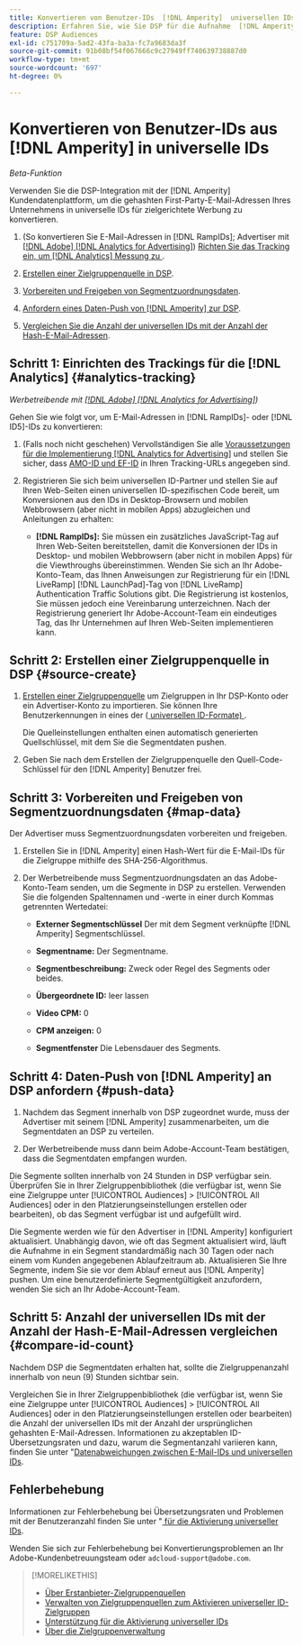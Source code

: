 ```yaml
---
title: Konvertieren von Benutzer-IDs  [!DNL Amperity]  universellen IDs
description: Erfahren Sie, wie Sie DSP für die Aufnahme  [!DNL Amperity]  Erstanbietersegmenten aktivieren.
feature: DSP Audiences
exl-id: c751709a-5ad2-43fa-ba3a-fc7a9683da3f
source-git-commit: 91b08bf54f067666c9c27949ff740639738887d0
workflow-type: tm+mt
source-wordcount: '697'
ht-degree: 0%

---
```


# Konvertieren von Benutzer-IDs aus [!DNL Amperity] in universelle IDs

*Beta-Funktion*

Verwenden Sie die DSP-Integration mit der [!DNL Amperity] Kundendatenplattform, um die gehashten First-Party-E-Mail-Adressen Ihres Unternehmens in universelle IDs für zielgerichtete Werbung zu konvertieren.

1. (So konvertieren Sie E-Mail-Adressen in [!DNL RampIDs]<!-- or [!DNL ID5] IDs -->; Advertiser mit [[!DNL Adobe] [!DNL Analytics for Advertising]](/help/integrations/analytics/overview.md)) [Richten Sie das Tracking ein, um  [!DNL Analytics]  Messung zu ](#analytics-tracking).

1. [Erstellen einer Zielgruppenquelle in DSP](#source-create).

1. [Vorbereiten und Freigeben von Segmentzuordnungsdaten](#map-data).

1. [Anfordern eines Daten-Push von  [!DNL Amperity]  zur DSP](#push-data).

1. [Vergleichen Sie die Anzahl der universellen IDs mit der Anzahl der Hash-E-Mail-Adressen](#compare-id-count).

## Schritt 1: Einrichten des Trackings für die [!DNL Analytics] {#analytics-tracking}

*Werbetreibende mit [[!DNL Adobe] [!DNL Analytics for Advertising]](/help/integrations/analytics/overview.md))*

Gehen Sie wie folgt vor, um E-Mail-Adressen in [!DNL RampIDs]- oder [!DNL ID5]-IDs zu konvertieren:

1. (Falls noch nicht geschehen) Vervollständigen Sie alle [Voraussetzungen für die Implementierung [!DNL Analytics for Advertising]](/help/integrations/analytics/prerequisites.md) und stellen Sie sicher, dass [AMO-ID und EF-ID](/help/integrations/analytics/ids.md) in Ihren Tracking-URLs angegeben sind.

1. Registrieren Sie sich beim universellen ID-Partner und stellen Sie auf Ihren Web-Seiten einen universellen ID-spezifischen Code bereit, um Konversionen aus den IDs in Desktop-Browsern und mobilen Webbrowsern (aber nicht in mobilen Apps) abzugleichen und Anleitungen zu erhalten:

   * **[!DNL RampIDs]:** Sie müssen ein zusätzliches JavaScript-Tag auf Ihren Web-Seiten bereitstellen, damit die Konversionen der IDs in Desktop- und mobilen Webbrowsern (aber nicht in mobilen Apps) für die Viewthroughs übereinstimmen. Wenden Sie sich an Ihr Adobe-Konto-Team, das Ihnen Anweisungen zur Registrierung für ein [!DNL LiveRamp] [!DNL LaunchPad]-Tag von [!DNL LiveRamp] Authentication Traffic Solutions gibt. Die Registrierung ist kostenlos, Sie müssen jedoch eine Vereinbarung unterzeichnen. Nach der Registrierung generiert Ihr Adobe-Account-Team ein eindeutiges Tag, das Ihr Unternehmen auf Ihren Web-Seiten implementieren kann.

## Schritt 2: Erstellen einer Zielgruppenquelle in DSP {#source-create}

1. [Erstellen einer Zielgruppenquelle](source-manage.md) um Zielgruppen in Ihr DSP-Konto oder ein Advertiser-Konto zu importieren. Sie können Ihre Benutzerkennungen in eines der ([ universellen ID-Formate) ](source-about.md).

   Die Quelleinstellungen enthalten einen automatisch generierten Quellschlüssel, mit dem Sie die Segmentdaten pushen.

1. Geben Sie nach dem Erstellen der Zielgruppenquelle den Quell-Code-Schlüssel für den [!DNL Amperity] Benutzer frei.

## Schritt 3: Vorbereiten und Freigeben von Segmentzuordnungsdaten {#map-data}

Der Advertiser muss Segmentzuordnungsdaten vorbereiten und freigeben.

1. Erstellen Sie in [!DNL Amperity] einen Hash-Wert für die E-Mail-IDs für die Zielgruppe mithilfe des SHA-256-Algorithmus.

1. Der Werbetreibende muss Segmentzuordnungsdaten an das Adobe-Konto-Team senden, um die Segmente in DSP zu erstellen. Verwenden Sie die folgenden Spaltennamen und -werte in einer durch Kommas getrennten Wertedatei:

   * **Externer Segmentschlüssel** Der mit dem Segment verknüpfte [!DNL Amperity] Segmentschlüssel.

   * **Segmentname:** Der Segmentname.

   * **Segmentbeschreibung:** Zweck oder Regel des Segments oder beides.

   * **Übergeordnete ID:** leer lassen

   * **Video CPM:** 0

   * **CPM anzeigen:** 0

   * **Segmentfenster** Die Lebensdauer des Segments.

## Schritt 4: Daten-Push von [!DNL Amperity] an DSP anfordern {#push-data}

1. Nachdem das Segment innerhalb von DSP zugeordnet wurde, muss der Advertiser mit seinem [!DNL Amperity] zusammenarbeiten, um die Segmentdaten an DSP zu verteilen.

1. Der Werbetreibende muss dann beim Adobe-Account-Team bestätigen, dass die Segmentdaten empfangen wurden.

Die Segmente sollten innerhalb von 24 Stunden in DSP verfügbar sein. Überprüfen Sie in Ihrer Zielgruppenbibliothek (die verfügbar ist, wenn Sie eine Zielgruppe unter [!UICONTROL Audiences] > [!UICONTROL All Audiences] oder in den Platzierungseinstellungen erstellen oder bearbeiten), ob das Segment verfügbar ist und aufgefüllt wird.

Die Segmente werden wie für den Advertiser in [!DNL Amperity] konfiguriert aktualisiert. Unabhängig davon, wie oft das Segment aktualisiert wird, läuft die Aufnahme in ein Segment standardmäßig nach 30 Tagen oder nach einem vom Kunden angegebenen Ablaufzeitraum ab. Aktualisieren Sie Ihre Segmente, indem Sie sie vor dem Ablauf erneut aus [!DNL Amperity] pushen. Um eine benutzerdefinierte Segmentgültigkeit anzufordern, wenden Sie sich an Ihr Adobe-Account-Team.

## Schritt 5: Anzahl der universellen IDs mit der Anzahl der Hash-E-Mail-Adressen vergleichen {#compare-id-count}

Nachdem DSP die Segmentdaten erhalten hat, sollte die Zielgruppenanzahl innerhalb von neun (9) Stunden sichtbar sein.

Vergleichen Sie in Ihrer Zielgruppenbibliothek (die verfügbar ist, wenn Sie eine Zielgruppe unter [!UICONTROL Audiences] > [!UICONTROL All Audiences] oder in den Platzierungseinstellungen erstellen oder bearbeiten) die Anzahl der universellen IDs mit der Anzahl der ursprünglichen gehashten E-Mail-Adressen. Informationen zu akzeptablen ID-Übersetzungsraten und dazu, warum die Segmentanzahl variieren kann, finden Sie unter &quot;[Datenabweichungen zwischen E-Mail-IDs und universellen IDs](#universal-ids-data-variances).

## Fehlerbehebung

Informationen zur Fehlerbehebung bei Übersetzungsraten und Problemen mit der Benutzeranzahl finden Sie unter &quot;[ für die Aktivierung universeller IDs](/help/dsp/audiences/universal-ids.md).

Wenden Sie sich zur Fehlerbehebung bei Konvertierungsproblemen an Ihr Adobe-Kundenbetreuungsteam oder `adcloud-support@adobe.com`.

>[!MORELIKETHIS]
>
>* [Über Erstanbieter-Zielgruppenquellen](/help/dsp/audiences/sources/source-about.md)
>* [Verwalten von Zielgruppenquellen zum Aktivieren universeller ID-Zielgruppen](source-manage.md)
>* [Unterstützung für die Aktivierung universeller IDs](/help/dsp/audiences/universal-ids.md)
>* [Über die Zielgruppenverwaltung](/help/dsp/audiences/audience-about.md)

